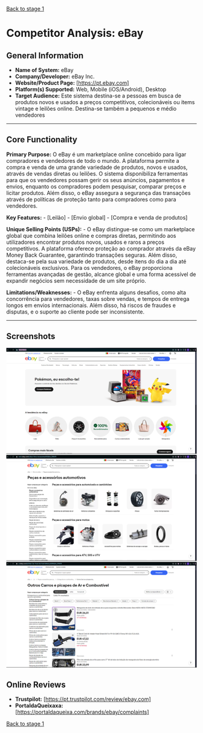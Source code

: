 [Back to stage 1](../b_stage_1_context_definition)


# Competitor Analysis: eBay 
## General Information 
- **Name of System:** eBay 
- **Company/Developer:** eBay Inc. 
- **Website/Product Page:** [https://pt.ebay.com] 
- **Platform(s) Supported:** Web, Mobile (iOS/Android), Desktop 
- **Target Audience:** Este sistema destina-se a pessoas em busca de produtos novos e usados a preços competitivos, colecionáveis ou items vintage e leilões online. Destina-se também a pequenos e médio vendedores 

--- 
## Core Functionality 

**Primary Purpose:** O eBay é um marketplace online concebido para ligar compradores e vendedores de todo o mundo. A plataforma permite a compra e venda de uma grande variedade de produtos, novos e usados, através de vendas diretas ou leilões. O sistema disponibiliza ferramentas para que os vendedores possam gerir os seus anúncios, pagamentos e envios, enquanto os compradores podem pesquisar, comparar preços e licitar produtos. Além disso, o eBay assegura a segurança das transações através de políticas de proteção tanto para compradores como para vendedores.

**Key Features:** - [Leilão] - [Envio global] - [Compra e venda de produtos] 

**Unique Selling Points (USPs):** - O eBay distingue-se como um marketplace global que combina leilões online e compras diretas, permitindo aos utilizadores encontrar produtos novos, usados e raros a preços competitivos. A plataforma oferece proteção ao comprador através da eBay Money Back Guarantee, garantindo transações seguras. Além disso, destaca-se pela sua variedade de produtos, desde itens do dia a dia até colecionáveis exclusivos. Para os vendedores, o eBay proporciona ferramentas avançadas de gestão, alcance global e uma forma acessível de expandir negócios sem necessidade de um site próprio. 

**Limitations/Weaknesses:** - O eBay enfrenta alguns desafios, como alta concorrência para vendedores, taxas sobre vendas, e tempos de entrega longos em envios internacionais. Além disso, há riscos de fraudes e disputas, e o suporte ao cliente pode ser inconsistente. 

---

## Screenshots
![eBay1](eBay1.png "AnImage or PDF file")
![eBay2](eBay2.png "AnImage or PDF file")
![eBay3](eBay3.png "AnImage or PDF file")


## Online Reviews
- **Trustpilot:** [https://pt.trustpilot.com/review/ebay.com]
- **PortaldaQueixaxa:** [https://portaldaqueixa.com/brands/ebay/complaints]


[Back to stage 1](../b_stage_1_context_definition)
